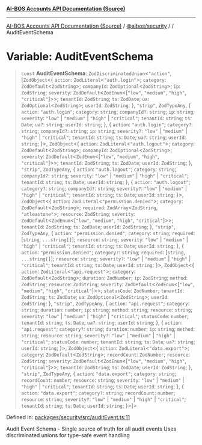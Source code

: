 [**AI-BOS Accounts API Documentation (Source)**](../../../README.md)

***

[AI-BOS Accounts API Documentation (Source)](../../../README.md) / [@aibos/security](../README.md) / [](../README.md) / AuditEventSchema

# Variable: AuditEventSchema

> `const` **AuditEventSchema**: `ZodDiscriminatedUnion`\<`"action"`, \[`ZodObject`\<\{ `action`: `ZodLiteral`\<`"auth.login"`\>; `category`: `ZodDefault`\<`ZodString`\>; `companyId`: `ZodOptional`\<`ZodString`\>; `ip`: `ZodString`; `severity`: `ZodDefault`\<`ZodEnum`\<\[`"low"`, `"medium"`, `"high"`, `"critical"`\]\>\>; `tenantId`: `ZodString`; `ts`: `ZodDate`; `ua`: `ZodOptional`\<`ZodString`\>; `userId`: `ZodString`; \}, `"strip"`, `ZodTypeAny`, \{ `action`: `"auth.login"`; `category`: `string`; `companyId?`: `string`; `ip`: `string`; `severity`: `"low"` \| `"medium"` \| `"high"` \| `"critical"`; `tenantId`: `string`; `ts`: `Date`; `ua?`: `string`; `userId`: `string`; \}, \{ `action`: `"auth.login"`; `category?`: `string`; `companyId?`: `string`; `ip`: `string`; `severity?`: `"low"` \| `"medium"` \| `"high"` \| `"critical"`; `tenantId`: `string`; `ts`: `Date`; `ua?`: `string`; `userId`: `string`; \}\>, `ZodObject`\<\{ `action`: `ZodLiteral`\<`"auth.logout"`\>; `category`: `ZodDefault`\<`ZodString`\>; `companyId`: `ZodOptional`\<`ZodString`\>; `severity`: `ZodDefault`\<`ZodEnum`\<\[`"low"`, `"medium"`, `"high"`, `"critical"`\]\>\>; `tenantId`: `ZodString`; `ts`: `ZodDate`; `userId`: `ZodString`; \}, `"strip"`, `ZodTypeAny`, \{ `action`: `"auth.logout"`; `category`: `string`; `companyId?`: `string`; `severity`: `"low"` \| `"medium"` \| `"high"` \| `"critical"`; `tenantId`: `string`; `ts`: `Date`; `userId`: `string`; \}, \{ `action`: `"auth.logout"`; `category?`: `string`; `companyId?`: `string`; `severity?`: `"low"` \| `"medium"` \| `"high"` \| `"critical"`; `tenantId`: `string`; `ts`: `Date`; `userId`: `string`; \}\>, `ZodObject`\<\{ `action`: `ZodLiteral`\<`"permission.denied"`\>; `category`: `ZodDefault`\<`ZodString`\>; `required`: `ZodArray`\<`ZodString`, `"atleastone"`\>; `resource`: `ZodString`; `severity`: `ZodDefault`\<`ZodEnum`\<\[`"low"`, `"medium"`, `"high"`, `"critical"`\]\>\>; `tenantId`: `ZodString`; `ts`: `ZodDate`; `userId`: `ZodString`; \}, `"strip"`, `ZodTypeAny`, \{ `action`: `"permission.denied"`; `category`: `string`; `required`: \[`string`, `...string[]`\]; `resource`: `string`; `severity`: `"low"` \| `"medium"` \| `"high"` \| `"critical"`; `tenantId`: `string`; `ts`: `Date`; `userId`: `string`; \}, \{ `action`: `"permission.denied"`; `category?`: `string`; `required`: \[`string`, `...string[]`\]; `resource`: `string`; `severity?`: `"low"` \| `"medium"` \| `"high"` \| `"critical"`; `tenantId`: `string`; `ts`: `Date`; `userId`: `string`; \}\>, `ZodObject`\<\{ `action`: `ZodLiteral`\<`"api.request"`\>; `category`: `ZodDefault`\<`ZodString`\>; `duration`: `ZodNumber`; `ip`: `ZodString`; `method`: `ZodString`; `resource`: `ZodString`; `severity`: `ZodDefault`\<`ZodEnum`\<\[`"low"`, `"medium"`, `"high"`, `"critical"`\]\>\>; `statusCode`: `ZodNumber`; `tenantId`: `ZodString`; `ts`: `ZodDate`; `ua`: `ZodOptional`\<`ZodString`\>; `userId`: `ZodString`; \}, `"strip"`, `ZodTypeAny`, \{ `action`: `"api.request"`; `category`: `string`; `duration`: `number`; `ip`: `string`; `method`: `string`; `resource`: `string`; `severity`: `"low"` \| `"medium"` \| `"high"` \| `"critical"`; `statusCode`: `number`; `tenantId`: `string`; `ts`: `Date`; `ua?`: `string`; `userId`: `string`; \}, \{ `action`: `"api.request"`; `category?`: `string`; `duration`: `number`; `ip`: `string`; `method`: `string`; `resource`: `string`; `severity?`: `"low"` \| `"medium"` \| `"high"` \| `"critical"`; `statusCode`: `number`; `tenantId`: `string`; `ts`: `Date`; `ua?`: `string`; `userId`: `string`; \}\>, `ZodObject`\<\{ `action`: `ZodLiteral`\<`"data.export"`\>; `category`: `ZodDefault`\<`ZodString`\>; `recordCount`: `ZodNumber`; `resource`: `ZodString`; `severity`: `ZodDefault`\<`ZodEnum`\<\[`"low"`, `"medium"`, `"high"`, `"critical"`\]\>\>; `tenantId`: `ZodString`; `ts`: `ZodDate`; `userId`: `ZodString`; \}, `"strip"`, `ZodTypeAny`, \{ `action`: `"data.export"`; `category`: `string`; `recordCount`: `number`; `resource`: `string`; `severity`: `"low"` \| `"medium"` \| `"high"` \| `"critical"`; `tenantId`: `string`; `ts`: `Date`; `userId`: `string`; \}, \{ `action`: `"data.export"`; `category?`: `string`; `recordCount`: `number`; `resource`: `string`; `severity?`: `"low"` \| `"medium"` \| `"high"` \| `"critical"`; `tenantId`: `string`; `ts`: `Date`; `userId`: `string`; \}\>\]\>

Defined in: [packages/security/src/auditEvent.ts:11](https://github.com/pohlai88/accounts/blob/48103fb36d28b2b9bfb33472b6de2f719773cde9/packages/security/src/auditEvent.ts#L11)

Audit Event Schema - Single source of truth for all audit events
Uses discriminated unions for type-safe event handling
